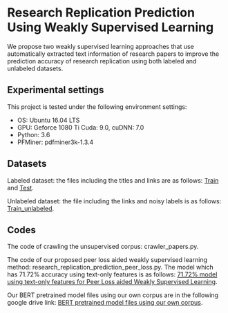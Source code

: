 # Research Replication Prediction Using Weakly Supervised Learning

We propose two weakly supervised learning approaches that use automatically extracted text information of research papers to improve the prediction accuracy of research replication using both labeled and unlabeled datasets. 

## Experimental settings

This project is tested under the following environment settings:
- OS: Ubuntu 16.04 LTS
- GPU: Geforce 1080 Ti Cuda: 9.0, cuDNN: 7.0
- Python: 3.6
- PFMiner: pdfminer3k-1.3.4

## Datasets

Labeled dataset: the files including the titles and links are as follows: [Train](https://github.com/pkuluotianyi/PeerRRP/blob/main/test_dataset.xlsx) and [Test](https://github.com/pkuluotianyi/PeerRRP/blob/main/test_dataset.xlsx).

Unlabeled dataset: the file including the links and noisy labels is as follows: [Train_unlabeled](https://github.com/pkuluotianyi/PeerRRP/blob/main/unlabeled_dataset.csv).



## Codes

The code of crawling the unsupervised corpus: crawler_papers.py.

The code of our proposed peer loss aided weakly supervised learning method: research_replication_prediction_peer_loss.py. The model which has 71.72% accuracy using text-only features is as follows: [71.72% model using text-only features for Peer Loss aided Weakly Supervised Learning](https://drive.google.com/file/d/1EMWTaC0KQHBwupVQ03d7VTpwQXwK83Ca/view?usp=sharing).

Our BERT pretrained model files using our own corpus are in the following google drive link:
[BERT pretrained model files using our own corpus](https://drive.google.com/file/d/1Wu_hp2OWe9y0Zwt9h2PdBDO6dzDvhzue/view?usp=sharing).
